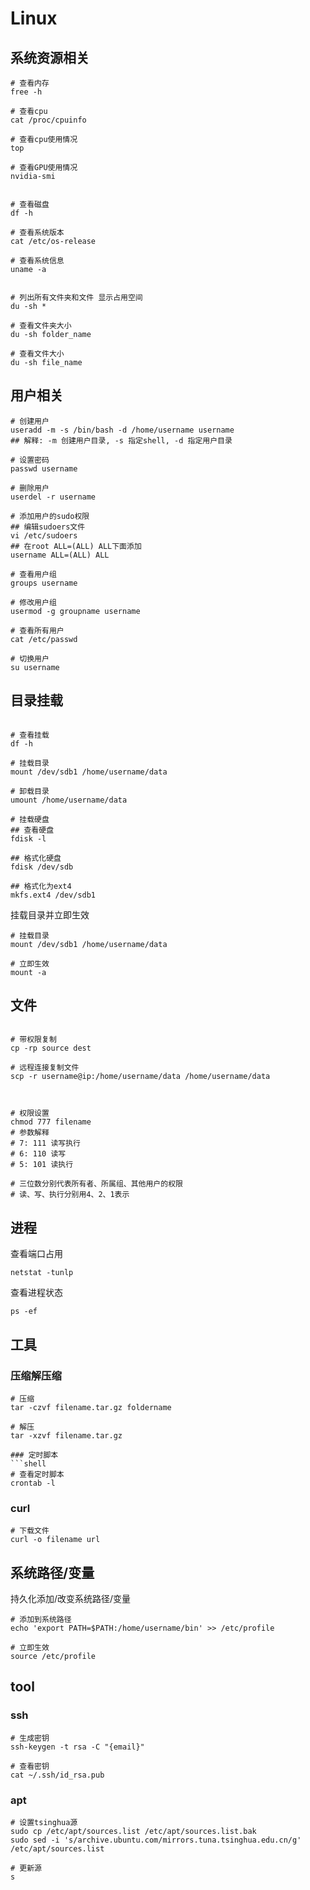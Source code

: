 # Linux

## 系统资源相关

```shell
# 查看内存
free -h

# 查看cpu
cat /proc/cpuinfo

# 查看cpu使用情况
top

# 查看GPU使用情况
nvidia-smi


# 查看磁盘
df -h

# 查看系统版本
cat /etc/os-release

# 查看系统信息
uname -a


# 列出所有文件夹和文件 显示占用空间
du -sh *

# 查看文件夹大小
du -sh folder_name

# 查看文件大小
du -sh file_name

```

## 用户相关

```shell
# 创建用户
useradd -m -s /bin/bash -d /home/username username
## 解释: -m 创建用户目录, -s 指定shell, -d 指定用户目录

# 设置密码
passwd username

# 删除用户
userdel -r username

# 添加用户的sudo权限
## 编辑sudoers文件
vi /etc/sudoers
## 在root ALL=(ALL) ALL下面添加
username ALL=(ALL) ALL

# 查看用户组
groups username

# 修改用户组
usermod -g groupname username

# 查看所有用户
cat /etc/passwd

# 切换用户
su username
```

## 目录挂载

```shell

# 查看挂载
df -h

# 挂载目录
mount /dev/sdb1 /home/username/data

# 卸载目录
umount /home/username/data

# 挂载硬盘
## 查看硬盘
fdisk -l

## 格式化硬盘
fdisk /dev/sdb

## 格式化为ext4
mkfs.ext4 /dev/sdb1

```

挂载目录并立即生效

```shell
# 挂载目录
mount /dev/sdb1 /home/username/data

# 立即生效
mount -a

```

## 文件

```shell

# 带权限复制
cp -rp source dest

# 远程连接复制文件
scp -r username@ip:/home/username/data /home/username/data



# 权限设置
chmod 777 filename
# 参数解释
# 7: 111 读写执行
# 6: 110 读写
# 5: 101 读执行

# 三位数分别代表所有者、所属组、其他用户的权限
# 读、写、执行分别用4、2、1表示
```

## 进程

查看端口占用

```
netstat -tunlp
```

查看进程状态

```shell
ps -ef
```

## 工具

### 压缩解压缩
```shell
# 压缩
tar -czvf filename.tar.gz foldername

# 解压
tar -xzvf filename.tar.gz
```

```
### 定时脚本
```shell
# 查看定时脚本
crontab -l
```
### curl

```shell
# 下载文件
curl -o filename url

```

## 系统路径/变量

持久化添加/改变系统路径/变量

```shell
# 添加到系统路径
echo 'export PATH=$PATH:/home/username/bin' >> /etc/profile

# 立即生效
source /etc/profile
```

## tool

### ssh
```shell
# 生成密钥
ssh-keygen -t rsa -C "{email}"

# 查看密钥
cat ~/.ssh/id_rsa.pub
```

### apt

```shell
# 设置tsinghua源
sudo cp /etc/apt/sources.list /etc/apt/sources.list.bak
sudo sed -i 's/archive.ubuntu.com/mirrors.tuna.tsinghua.edu.cn/g' /etc/apt/sources.list

# 更新源
s
```


